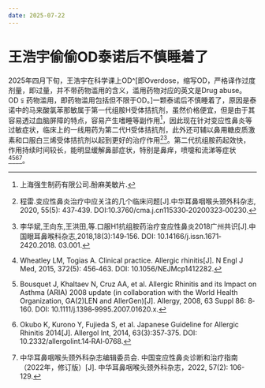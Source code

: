 ```yaml
---
date: 2025-07-22
---
```


# 王浩宇偷偷OD泰诺后不慎睡着了

2025年四月下旬，王浩宇在科学课上OD^[即Overdose，缩写OD，严格译作过度剂量，即过量，并不带药物滥用的含义，滥用药物对应的英文是Drug abuse。$\text{OD}\subsetneqq\text{药物滥用}$，即药物滥用包括但不限于OD。]一颗泰诺后不慎睡着了，原因是泰诺中的马来酸氯苯那敏属于第一代组胺H受体拮抗剂，虽然价格便宜，但是由于其容易透过血脑屏障的特点，容易产生嗜睡等副作用[^1]，因此现在针对变应性鼻炎等过敏症状，临床上的一线用药为第二代H受体拮抗剂，此外还可辅以鼻用糖皮质激素和口服白三烯受体拮抗剂以起到更好的治疗作用[^2][^3]。第二代抗组胺药起效快，作用持续时间较长，能明显缓解鼻部症状，特别是鼻痒，喷嚏和流涕等症状[^4][^5][^6][^7]。

[^1]: 上海强生制药有限公司.酚麻美敏片.
[^2]: 程雷.变应性鼻炎治疗中应关注的几个临床问题\[J\].中华耳鼻咽喉头颈外科杂志, 2020, 55(5): 437‐439. DOI:10.3760/cma.j.cn115330‐20200323‐00230.
[^3]: 李华斌,王向东,王洪田,等.口服H1抗组胺药治疗变应性鼻炎2018广州共识\[J\].中国眼耳鼻喉科杂志,2018,18(3):149‐156. DOI: 10.14166/j.issn.1671‐2420.2018. 03.001.
[^4]: Wheatley LM, Togias A. Clinical practice. Allergic rhinitis\[J\]. N Engl J Med, 2015, 372(5): 456‐463. DOI: 10.1056/NEJMcp1412282.
[^5]: Bousquet J, Khaltaev N, Cruz AA, et al. Allergic Rhinitis and its Impact on Asthma (ARIA) 2008 update (in collaboration with the World Health Organization, GA(2)LEN and AllerGen)\[J\]. Allergy, 2008, 63 Suppl 86: 8‐160. DOI: 10.1111/j.1398‐9995.2007.01620.x.
[^6]: Okubo K, Kurono Y, Fujieda S, et al. Japanese Guideline for Allergic Rhinitis 2014\[J\]. Allergol Int, 2014, 63(3):357‐375. DOI: 10.2332/allergolint.14‐RAI‐0768.
[^7]: 中华耳鼻咽喉头颈外科杂志编辑委员会. 中国变应性鼻炎诊断和治疗指南（2022年，修订版）\[J\]. 中华耳鼻咽喉头颈外科杂志，2022, 57(2): 106-129.
